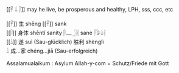 [[𓋹 𓍑 𓋴]]  may he live, be prosperous and healthy, LPH, sss, ccc, etc  

[[𓋹]] 生 shēng [[𓋹]] sank  
[[𓋴]] 身体 shēntǐ sanity 𓋴𓈖𓃀𓏜 sane 𓋴𓅱𓍑𓏜  
[[𓍑]] 遂 suì (Sau-glücklich)	胜利 shènglì  
𓍑 成…家 chéng…jiā (Sau-erfolgreich)  

Assalamualaikum : Asylum Allah-y-com = Schutz/Friede mit Gott  